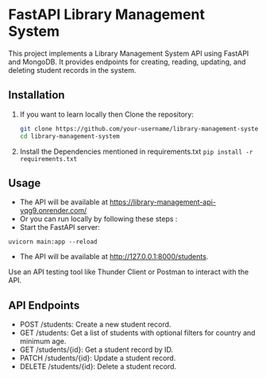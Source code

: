 # FastAPI Library Management System

This project implements a Library Management System API using FastAPI and MongoDB. It provides endpoints for creating, reading, updating, and deleting student records in the system.

## Installation


1. If you want to learn locally then Clone the repository:

   ```bash
   git clone https://github.com/your-username/library-management-system.git
   cd library-management-system
   
2. Install the Dependencies mentioned in requirements.txt
   ```pip install -r requirements.txt```
   
## Usage
- The API will be available at https://library-management-api-yqg9.onrender.com/
- Or you can run locally by following these steps : 
- Start the FastAPI server:

```uvicorn main:app --reload```
- The API will be available at http://127.0.0.1:8000/students.

Use an API testing tool like Thunder Client or Postman to interact with the API.

## API Endpoints
- POST /students: Create a new student record.
- GET /students: Get a list of students with optional filters for country and minimum age.
- GET /students/{id}: Get a student record by ID.
- PATCH /students/{id}: Update a student record.
- DELETE /students/{id}: Delete a student record.

  
